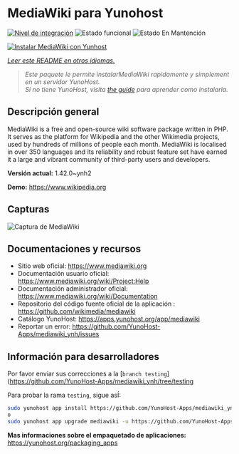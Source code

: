<!--
Este archivo README esta generado automaticamente<https://github.com/YunoHost/apps/tree/master/tools/readme_generator>
No se debe editar a mano.
-->

# MediaWiki para Yunohost

[![Nivel de integración](https://dash.yunohost.org/integration/mediawiki.svg)](https://ci-apps.yunohost.org/ci/apps/mediawiki/) ![Estado funcional](https://ci-apps.yunohost.org/ci/badges/mediawiki.status.svg) ![Estado En Mantención](https://ci-apps.yunohost.org/ci/badges/mediawiki.maintain.svg)

[![Instalar MediaWiki con Yunhost](https://install-app.yunohost.org/install-with-yunohost.svg)](https://install-app.yunohost.org/?app=mediawiki)

*[Leer este README en otros idiomas.](./ALL_README.md)*

> *Este paquete le permite instalarMediaWiki rapidamente y simplement en un servidor YunoHost.*  
> *Si no tiene YunoHost, visita [the guide](https://yunohost.org/install) para aprender como instalarla.*

## Descripción general

MediaWiki is a free and open-source wiki software package written in PHP. It serves as the platform for Wikipedia and the other Wikimedia projects, used by hundreds of millions of people each month. MediaWiki is localised in over 350 languages and its reliability and robust feature set have earned it a large and vibrant community of third-party users and developers.


**Versión actual:** 1.42.0~ynh2

**Demo:** <https://www.wikipedia.org>

## Capturas

![Captura de MediaWiki](./doc/screenshots/screenshot.png)

## Documentaciones y recursos

- Sitio web oficial: <https://www.mediawiki.org>
- Documentación usuario oficial: <https://www.mediawiki.org/wiki/Project:Help>
- Documentación administrador oficial: <https://www.mediawiki.org/wiki/Documentation>
- Repositorio del código fuente oficial de la aplicación : <https://github.com/wikimedia/mediawiki>
- Catálogo YunoHost: <https://apps.yunohost.org/app/mediawiki>
- Reportar un error: <https://github.com/YunoHost-Apps/mediawiki_ynh/issues>

## Información para desarrolladores

Por favor enviar sus correcciones a la [`branch testing`](https://github.com/YunoHost-Apps/mediawiki_ynh/tree/testing

Para probar la rama `testing`, sigue asÍ:

```bash
sudo yunohost app install https://github.com/YunoHost-Apps/mediawiki_ynh/tree/testing --debug
o
sudo yunohost app upgrade mediawiki -u https://github.com/YunoHost-Apps/mediawiki_ynh/tree/testing --debug
```

**Mas informaciones sobre el empaquetado de aplicaciones:** <https://yunohost.org/packaging_apps>
